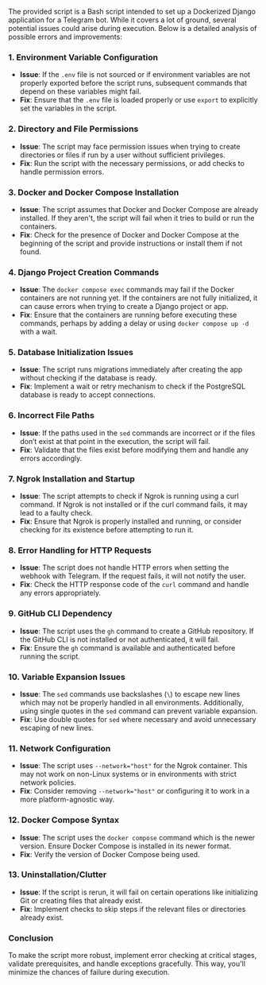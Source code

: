 The provided script is a Bash script intended to set up a Dockerized Django application for a Telegram bot. While it covers a lot of ground, several potential issues could arise during execution. Below is a detailed analysis of possible errors and improvements:

### 1. **Environment Variable Configuration**
   - **Issue**: If the `.env` file is not sourced or if environment variables are not properly exported before the script runs, subsequent commands that depend on these variables might fail.
   - **Fix**: Ensure that the `.env` file is loaded properly or use `export` to explicitly set the variables in the script.

### 2. **Directory and File Permissions**
   - **Issue**: The script may face permission issues when trying to create directories or files if run by a user without sufficient privileges.
   - **Fix**: Run the script with the necessary permissions, or add checks to handle permission errors.

### 3. **Docker and Docker Compose Installation**
   - **Issue**: The script assumes that Docker and Docker Compose are already installed. If they aren't, the script will fail when it tries to build or run the containers.
   - **Fix**: Check for the presence of Docker and Docker Compose at the beginning of the script and provide instructions or install them if not found.

### 4. **Django Project Creation Commands**
   - **Issue**: The `docker compose exec` commands may fail if the Docker containers are not running yet. If the containers are not fully initialized, it can cause errors when trying to create a Django project or app.
   - **Fix**: Ensure that the containers are running before executing these commands, perhaps by adding a delay or using `docker compose up -d` with a wait.

### 5. **Database Initialization Issues**
   - **Issue**: The script runs migrations immediately after creating the app without checking if the database is ready.
   - **Fix**: Implement a wait or retry mechanism to check if the PostgreSQL database is ready to accept connections.

### 6. **Incorrect File Paths**
   - **Issue**: If the paths used in the `sed` commands are incorrect or if the files don’t exist at that point in the execution, the script will fail.
   - **Fix**: Validate that the files exist before modifying them and handle any errors accordingly.

### 7. **Ngrok Installation and Startup**
   - **Issue**: The script attempts to check if Ngrok is running using a curl command. If Ngrok is not installed or if the curl command fails, it may lead to a faulty check.
   - **Fix**: Ensure that Ngrok is properly installed and running, or consider checking for its existence before attempting to run it.

### 8. **Error Handling for HTTP Requests**
   - **Issue**: The script does not handle HTTP errors when setting the webhook with Telegram. If the request fails, it will not notify the user.
   - **Fix**: Check the HTTP response code of the `curl` command and handle any errors appropriately.

### 9. **GitHub CLI Dependency**
   - **Issue**: The script uses the `gh` command to create a GitHub repository. If the GitHub CLI is not installed or not authenticated, it will fail.
   - **Fix**: Ensure the `gh` command is available and authenticated before running the script.

### 10. **Variable Expansion Issues**
   - **Issue**: The `sed` commands use backslashes (`\`) to escape new lines which may not be properly handled in all environments. Additionally, using single quotes in the `sed` command can prevent variable expansion.
   - **Fix**: Use double quotes for `sed` where necessary and avoid unnecessary escaping of new lines.

### 11. **Network Configuration**
   - **Issue**: The script uses `--network="host"` for the Ngrok container. This may not work on non-Linux systems or in environments with strict network policies.
   - **Fix**: Consider removing `--network="host"` or configuring it to work in a more platform-agnostic way.

### 12. **Docker Compose Syntax**
   - **Issue**: The script uses the `docker compose` command which is the newer version. Ensure Docker Compose is installed in its newer format.
   - **Fix**: Verify the version of Docker Compose being used.

### 13. **Uninstallation/Clutter**
   - **Issue**: If the script is rerun, it will fail on certain operations like initializing Git or creating files that already exist.
   - **Fix**: Implement checks to skip steps if the relevant files or directories already exist.

### Conclusion
To make the script more robust, implement error checking at critical stages, validate prerequisites, and handle exceptions gracefully. This way, you'll minimize the chances of failure during execution.
